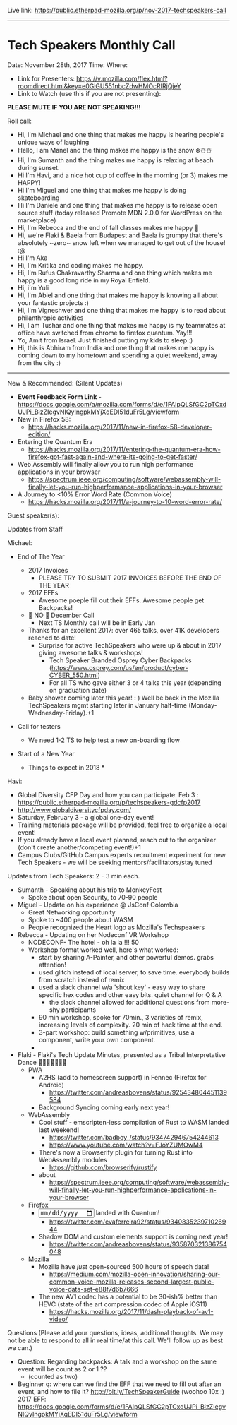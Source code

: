 Live link: https://public.etherpad-mozilla.org/p/nov-2017-techspeakers-call

----------------------------------------------------------------------------


Tech Speakers Monthly Call
============================================

Date:  November 28th, 2017
Time:
Where:
-	Link for Presenters:  https://v.mozilla.com/flex.html?roomdirect.html&key=e0GlGU551nbcZdwHMOcRIRjQjeY
- Link to Watch (use this if you are not presenting):   

**PLEASE MUTE IF YOU ARE NOT SPEAKING!!!**


Roll call: 
* Hi, I'm Michael and one thing that makes me happy is hearing people's unique  ways of laughing 
* Hello, I am Manel and the thing makes me happy is the snow ❄️☃️☃️
* Hi, I'm Sumanth and the thing makes me happy is relaxing at beach during sunset.
* Hi I'm Havi, and a nice hot cup of coffee in the morning (or 3) makes me HAPPY! 
* Hi I'm Miguel and one thing that makes me happy is doing skateboarding
* Hi I'm Daniele and one thing that makes me happy is to release open source stuff (today released Promote MDN 2.0.0 for WordPress on the marketplace)
* Hi, I'm Rebecca and the end of fall classes makes me happy 🎊
* Hi, we're Flaki & Baela from Budapest and Baela is grumpy that there's absolutely ~zero~ snow left when we managed to get out of the house! :@
* Hi I'm Aka 
* Hi, I'm Kritika and  coding makes me happy.
* Hi, I'm Rufus Chakravarthy Sharma and one thing which makes me happy is a good long ride in my Royal Enfield.
* Hi, i´m Yuli 
* Hi, I'm Abiel and one thing that makes me happy is knowing all about your fantastic projects :)
* Hi, I'm Vigneshwer and one thing that makes me happy is to read about philanthropic activities
* Hi, I am Tushar and one thing that makes me happy is my teammates at office have switched from chrome to firefox quantum. Yay!!!
* Yo, Amit from Israel. Just finished putting my kids to sleep :)
* Hi, this is Abhiram from India and one thing that makes me happy is coming down to my hometown and spending a quiet weekend, away from the city :)


-----


New & Recommended: (Silent Updates)

* **Event Feedback Form Link** -  https://docs.google.com/a/mozilla.com/forms/d/e/1FAIpQLSfGC2pTCxdUJPi_BizZIegvNIQyIngpkMYjXqEDI51duFr5Lg/viewform
* New in Firefox 58: 
  * https://hacks.mozilla.org/2017/11/new-in-firefox-58-developer-edition/
* Entering the Quantum Era
  * https://hacks.mozilla.org/2017/11/entering-the-quantum-era-how-firefox-got-fast-again-and-where-its-going-to-get-faster/
* Web Assembly will finally allow you to run high performance applications in your browser
  * https://spectrum.ieee.org/computing/software/webassembly-will-finally-let-you-run-highperformance-applications-in-your-browser
* A Journey to <10% Error Word Rate (Common Voice)
  * https://hacks.mozilla.org/2017/11/a-journey-to-10-word-error-rate/




Guest speaker(s):  
    

Updates from Staff 

Michael:

* End of The Year 
  * 2017 Invoices
    * PLEASE TRY TO SUBMIT 2017 INVOICES BEFORE THE END OF THE YEAR 
  * 2017 EFFs
    * Awesome poeple fill out their EFFs.   Awesome people get Backpacks!
  * 🚫 NO 🚫 December Call
    * Next TS Monthly call will be in Early Jan 
  * Thanks for an excellent 2017: over 465 talks, over 41K developers reached to date! 
    * Surprise for active TechSpeakers who were up & about in 2017 giving awesome talks & workshops!
      * Tech Speaker Branded Osprey Cyber Backpacks  (https://www.osprey.com/us/en/product/cyber-CYBER_550.html)
      * For all TS who gave either 3 or 4 talks this year (depending on graduation date)
  * Baby shower coming later this year! : ) Well be back in the Mozilla TechSpeakers mgmt starting later in January half-time (Monday-Wednesday-Friday).+1

* Call for testers 
  * We need 1-2 TS to help test a new on-boarding flow

* Start of a New Year
  * Things to expect in 2018
    * 


Havi:

*  Global Diversity CFP Day and how you can participate: Feb 3 : https://public.etherpad-mozilla.org/p/techspeakers-gdcfp2017
  * http://www.globaldiversitycfpday.com/
  * Saturday, February 3 - a global one-day event!
  * Training materials package will be provided, feel free to organize a local event!
  * If you already have a local event planned, reach out to the organizer (don't create another/competing event!)+1
* Campus Clubs/GitHub Campus experts recruitment experiment for new Tech Speakers - we will be seeking mentors/facilitators/stay tuned



Updates from Tech Speakers: 2 - 3 min each.

* Sumanth  - Speaking about his trip to MonkeyFest 
    * Spoke  about open Security, to 70-90 people  
* Miguel -  Update on his experience @ JsConf Colombia
  * Great Networking opportunity 
  * Spoke to ~400 people about WASM 
  * People recognized the Heart logo as Mozilla's Techspeakers
* Rebecca - Updating on her Nodeconf VR Workshop
  * NODECONF- The hotel - oh la la !!! 50 
  * Workshop format worked well, here's what worked:
    * start by sharing A-Painter, and other powerful demos. grabs attention! 
    * used glitch instead of local server, to save time. everybody builds from scratch instead of remix
    * used a slack channel w/a 'shout key' - easy way to share specific hex codes and other easy bits. quiet channel for Q & A
      * the slack channel allowed for additional questions from more-shy participants
    * 90 min workshop, spoke for 70min., 3 varieties of remix, increasing levels of complexity. 20 min of hack time at the end. 
    * 3-part workshop: build something w/primitives, use a component, write your own component. 
    * 
* Flaki - Flaki's Tech Update Minutes, presented as a Tribal Interpretative Dance 👺💃🏻💃🏻💃🏻
  * PWA
    * A2HS (add to homescreen support) in Fennec (Firefox for Android)
      * https://twitter.com/andreasbovens/status/925434804451139584
    * Background Syncing coming early next year!
  * WebAssembly
    * Cool stuff - emscripten-less compilation of Rust to WASM landed last weekend!
      * https://twitter.com/badboy_/status/934742946754244613
      * https://www.youtube.com/watch?v=FJoYZUMOwM4
    * There's now a Browserify plugin for turning Rust into WebAssembly modules
      * https://github.com/browserify/rustify
    * about
      * https://spectrum.ieee.org/computing/software/webassembly-will-finally-let-you-run-highperformance-applications-in-your-browser
  * Firefox
    * <input type="date"> landed with Quantum!
      * https://twitter.com/evaferreira92/status/934083523971026944
    * Shadow DOM and custom elements support is coming next year!
      * https://twitter.com/andreasbovens/status/935870321386754048
  * Mozilla
    * Mozilla have *just* open-sourced 500 hours of speech data!
      * https://medium.com/mozilla-open-innovation/sharing-our-common-voice-mozilla-releases-second-largest-public-voice-data-set-e88f7d6b7666
    * The new AV1 codec has a potential to be 30-ish% better than HEVC (state of the art compression codec of Apple iOS11)
      * https://hacks.mozilla.org/2017/11/dash-playback-of-av1-video/



Questions (Please add your questions, ideas, additional thoughts. We may not be able to respond to all in real time/at this call. We'll follow up as best we can.)

* Question:  Regarding backpacks: A talk and a workshop on the same event will be count as 2 or 1 ?? 
  * (counted as two) 
* Beginner q: where can we find the EFF that we need to fill out after an event, and how to file it?
http://bit.ly/TechSpeakerGuide
(woohoo 10x :)
2017 EFF:  https://docs.google.com/forms/d/e/1FAIpQLSfGC2pTCxdUJPi_BizZIegvNIQyIngpkMYjXqEDI51duFr5Lg/viewform

